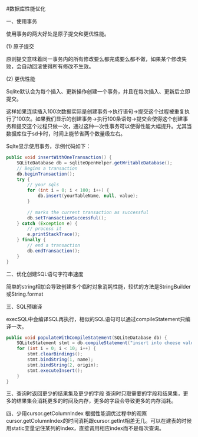 #数据库性能优化

一、使用事务

使用事务的两大好处是原子提交和更优性能。

(1) 原子提交

原则提交意味着同一事务内的所有修改要么都完成要么都不做，如果某个修改失败，会自动回滚使得所有修改不生效。
 
(2) 更优性能

Sqlite默认会为每个插入、更新操作创建一个事务，并且在每次插入、更新后立即提交。

这样如果连续插入100次数据实际是创建事务->执行语句->提交这个过程被重复执行了100次。如果我们显示的创建事务->执行100条语句->提交会使得这个创建事务和提交这个过程只做一次，通过这种一次性事务可以使得性能大幅提升。尤其当数据库位于sd卡时，时间上能节省两个数量级左右。

Sqlte显示使用事务，示例代码如下：
```Java
public void insertWithOneTransaction() {
    SQLiteDatabase db = sqliteOpenHelper.getWritableDatabase();
    // Begins a transaction
    db.beginTransaction();
    try {
        // your sqls
        for (int i = 0; i < 100; i++) {
            db.insert(yourTableName, null, value);
        }
 
        // marks the current transaction as successful
        db.setTransactionSuccessful();
    } catch (Exception e) {
        // process it
        e.printStackTrace();
    } finally {
        // end a transaction
        db.endTransaction();
    }
}
```
二、优化创建SQL语句字符串速度

简单的string相加会导致创建多个临时对象消耗性能，较优的方法是StringBuilder或String.format

三、SQL预编译

execSQL中会编译SQL再执行，相似的SQL语句可以通过compileStatement只编译一次。
```Java
public void populateWithCompileStatement(SQLiteDatabase db) {
	SQLiteStatement stmt = db.compileStatement("insert into cheese values(?,?)");
	for (int i = 0; i < 10; i++) {
		stmt.clearBindings();
		stmt.bindString(1, name);
		stmt.bindString(2, origin);
		stmt.executeInsert();
	}
}
```

三、查询时返回更少的结果集及更少的字段
查询时只取需要的字段和结果集，更多的结果集会消耗更多的时间及内存，更多的字段会导致更多的内存消耗。

四、少用cursor.getColumnIndex
根据性能调优过程中的观察cursor.getColumnIndex的时间消耗跟cursor.getInt相差无几。可以在建表的时候用static变量记住某列的index，直接调用相应index而不是每次查询。


